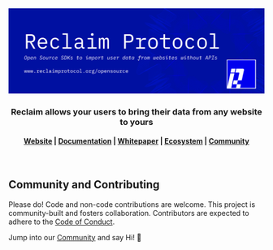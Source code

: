 <div>
    <div>
        <img src="./assets/reclaimbanner.png"  />
    </div>
    <div align="center">
        <h3>Reclaim allows your users to bring their data from any website to yours</h3>
        <h4 align="center">
            <a href="https://reclaimprotocol.org">Website</a> |
            <a href="https://docs.reclaimprotocol.org/">Documentation</a> |
            <a href="https://www.reclaimprotocol.org/whitepaper">Whitepaper</a> |
            <a href="https://www.reclaimprotocol.org/ecosystem/">Ecosystem</a> |
            <a href="https://t.me/protocolreclaim">Community</a>
        </h4>
        <br />
    </div>
    <div>
        <h2>Community and Contributing</h2>
        <p>Please do! Code and non-code contributions are welcome. This project is community-built and fosters collaboration. Contributors are expected to adhere to the <a href="../Code-of-Conduct.md">Code of Conduct</a>.
        </p>
        <p>Jump into our <a href="https://t.me/protocolreclaim">Community</a> and say Hi! 👋</p>
    </div>
</div>
